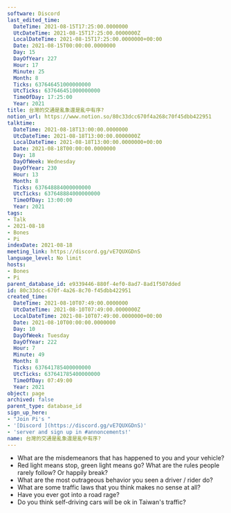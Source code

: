 ```yaml
---
software: Discord
last_edited_time:
  DateTime: 2021-08-15T17:25:00.0000000
  UtcDateTime: 2021-08-15T17:25:00.0000000Z
  LocalDateTime: 2021-08-15T17:25:00.0000000+00:00
  Date: 2021-08-15T00:00:00.0000000
  Day: 15
  DayOfYear: 227
  Hour: 17
  Minute: 25
  Month: 8
  Ticks: 637646451000000000
  UtcTicks: 637646451000000000
  TimeOfDay: 17:25:00
  Year: 2021
title: 台灣的交通是亂象還是亂中有序?
notion_url: https://www.notion.so/80c33dcc670f4a268c70f45dbb422951
talktime:
  DateTime: 2021-08-18T13:00:00.0000000
  UtcDateTime: 2021-08-18T13:00:00.0000000Z
  LocalDateTime: 2021-08-18T13:00:00.0000000+00:00
  Date: 2021-08-18T00:00:00.0000000
  Day: 18
  DayOfWeek: Wednesday
  DayOfYear: 230
  Hour: 13
  Month: 8
  Ticks: 637648884000000000
  UtcTicks: 637648884000000000
  TimeOfDay: 13:00:00
  Year: 2021
tags:
- Talk
- 2021-08-18
- Bones
- Pi
indexDate: 2021-08-18
meeting_link: https://discord.gg/vE7QUXGDnS
language_level: No limit
hosts:
- Bones
- Pi
parent_database_id: e9339446-880f-4ef0-8ad7-8ad1f507dded
id: 80c33dcc-670f-4a26-8c70-f45dbb422951
created_time:
  DateTime: 2021-08-10T07:49:00.0000000
  UtcDateTime: 2021-08-10T07:49:00.0000000Z
  LocalDateTime: 2021-08-10T07:49:00.0000000+00:00
  Date: 2021-08-10T00:00:00.0000000
  Day: 10
  DayOfWeek: Tuesday
  DayOfYear: 222
  Hour: 7
  Minute: 49
  Month: 8
  Ticks: 637641785400000000
  UtcTicks: 637641785400000000
  TimeOfDay: 07:49:00
  Year: 2021
object: page
archived: false
parent_type: database_id
sign_up_here:
- "Join Pi's "
- '[Discord ](https://discord.gg/vE7QUXGDnS)'
- 'server and sign up in #annoncements!'
name: 台灣的交通是亂象還是亂中有序?
---
```


   - What are the misdemeanors that has happened to you and your vehicle?
   - Red light means stop, green light means go?
What are the rules people rarely follow? Or happily break?
   - What are the most outrageous behavior you seen a driver / rider do?
   - What are some traffic laws that you think makes no sense at all?
   - Have you ever got into a road rage?
   - Do you think self-driving cars will be ok in Taiwan's traffic?











